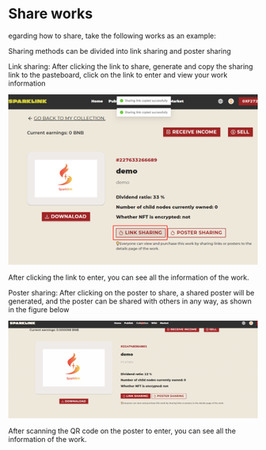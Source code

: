 # Share works

egarding how to share, take the following works as an example:

Sharing methods can be divided into link sharing and poster sharing

Link sharing: After clicking the link to share, generate and copy the sharing link to the pasteboard, click on the link to enter and view your work information

![](<../.gitbook/assets/image (8).png>)

After clicking the link to enter, you can see all the information of the work.

Poster sharing: After clicking on the poster to share, a shared poster will be generated, and the poster can be shared with others in any way, as shown in the figure below

![](../.gitbook/assets/postttt.gif)

After scanning the QR code on the poster to enter, you can see all the information of the work.
